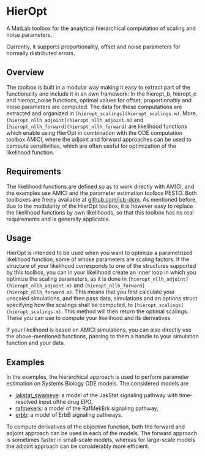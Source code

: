 # HierOpt

A MatLab toolbox for the analytical hierarchical computation of scaling and noise parameters. 

Currently, it supports proportionality, offset and noise parameters for normally distributed errors.

## Overview

The toolbox is built in a modular way making it easy to extract part of the functionality and include it in an own framework:
In the hieropt_b, hieropt_c and hieropt_noise functions, optimal values for offset, proportionaltiy and noise parameters are computed. The data for these computations are extracted and organized in ``[hieropt_scalings](hieropt_scalings.m)``. More, ``[hieropt_nllh_adjoint](hieropt_nllh_adjoint.m)`` and ``[hieropt_nllh_forward](hieropt_nllh_forward)`` are likelihood functions which enable using HierOpt in combination with the ODE computation toolbox AMICI, where the adjoint and forward approaches can be used to compute sensitivities, which are often useful for optimization of the likelihood function.

## Requirements

The likelihood functions are defined so as to work directly with AMICI, and the examples use AMICI and the parameter estimation toolbox PESTO. Both toolboxes are freely available at [github.com/icb-dcm](https://github.com/icb-dcm).
As mentioned before, due to the modularity of the HierOpt toolbox, it is however easy to replace the likelihood functions by own likelihoods, so that this toolbox has no real requirements and is generally applicable.

## Usage

HierOpt is intended to be used when you want to optimize a parametrized likelihood function, some of whose parameters are scaling factors. If the structure of your likelihood corresponds to one of the structures supported by this toolbox, you can in your likelihood create an inner loop in which you optimize the scaling parameters, as it is done in ``[hieropt_nllh_adjoint](hieropt_nllh_adjoint.m)`` and ``[hieropt_nllh_forward](hieropt_nllh_forward.m)``. This means that you first calculate your unscaled simulations, and then pass data, simulations and an options struct specifying how the scalings shall be computed, to ``[hieropt_scalings](hieropt_scalings.m)``. This method will then return the optimal scalings. These you can use to compute your likelihood and its derivatives.

If your likelihood is based on AMICI simulations, you can also directly use the above-mentioned functions, passing to them a handle to your simulation function and your data. 

## Examples

In the examples, the hierarchical approach is used to perform parameter estimation on Systems Biology ODE models. The considered models are

* [jakstat_swameye](examples/jakstat_swameye): a model of the JakStat signaling pathway with time-resolved input ofthe drug EPO,
* [rafmekerk](examples/rafmekerk): a model of the RafMekErk signaling pathway,
* [erbb](examples/erbb):  a model of ErbB signaling pathways.

To compute derivatives of the objective function, both the forward and adjoint approach can be used in each of the models. The forward approach is sometimes faster in small-scale models, whereas for large-scale models the adjoint approach can be considerably more efficient.